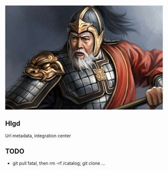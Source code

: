 ![hlgd](Hlgd黄盖.jpeg)

## Hlgd

Url metadata, integration center

## TODO

* git pull fatal, then rm -rf /catalog; git clone ...
